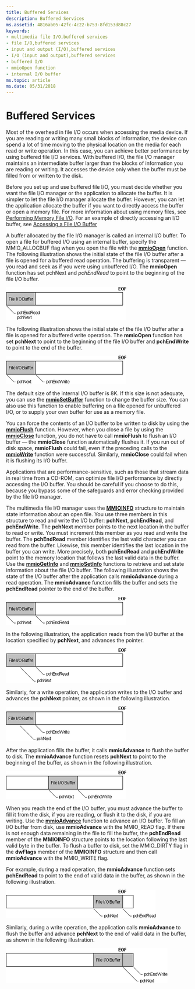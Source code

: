 ```yaml
---
title: Buffered Services
description: Buffered Services
ms.assetid: 4816ab05-42fc-4c22-b753-8fd153d88c27
keywords:
- multimedia file I/O,buffered services
- file I/O,buffered services
- input and output (I/O),buffered services
- I/O (input and output),buffered services
- buffered I/O
- mmioOpen function
- internal I/O buffer
ms.topic: article
ms.date: 05/31/2018
---
```


# Buffered Services

Most of the overhead in file I/O occurs when accessing the media device. If you are reading or writing many small blocks of information, the device can spend a lot of time moving to the physical location on the media for each read or write operation. In this case, you can achieve better performance by using buffered file I/O services. With buffered I/O, the file I/O manager maintains an intermediate buffer larger than the blocks of information you are reading or writing. It accesses the device only when the buffer must be filled from or written to the disk.

Before you set up and use buffered file I/O, you must decide whether you want the file I/O manager or the application to allocate the buffer. It is simpler to let the file I/O manager allocate the buffer. However, you can let the application allocate the buffer if you want to directly access the buffer or open a memory file. For more information about using memory files, see [Performing Memory File I/O](performing-memory-file-i-o.md). For an example of directly accessing an I/O buffer, see [Accessing a File I/O Buffer](accessing-a-file-i-o-buffer.md)

A buffer allocated by the file I/O manager is called an internal I/O buffer. To open a file for buffered I/O using an internal buffer, specify the MMIO\_ALLOCBUF flag when you open the file with the [**mmioOpen**](https://msdn.microsoft.com/en-us/library/Dd757331(v=VS.85).aspx) function. The following illustration shows the initial state of the file I/O buffer after a file is opened for a buffered read operation. The buffering is transparent — you read and seek as if you were using unbuffered I/O. The **mmioOpen** function has set pchNext and *pchEndRead* to point to the beginning of the file I/O buffer.

![file i/o buffer image](images/mmio7.gif)

The following illustration shows the initial state of the file I/O buffer after a file is opened for a buffered write operation. The **mmioOpen** function has set **pchNext** to point to the beginning of the file I/O buffer and **pchEndWrite** to point to the end of the buffer.

![file i/o buffer image](images/mmio11.gif)

The default size of the internal I/O buffer is 8K. If this size is not adequate, you can use the [**mmioSetBuffer**](https://msdn.microsoft.com/en-us/library/Dd757338(v=VS.85).aspx) function to change the buffer size. You can also use this function to enable buffering on a file opened for unbuffered I/O, or to supply your own buffer for use as a memory file.

You can force the contents of an I/O buffer to be written to disk by using the [**mmioFlush**](https://msdn.microsoft.com/en-us/library/Dd757319(v=VS.85).aspx) function. However, when you close a file by using the [**mmioClose**](https://msdn.microsoft.com/en-us/library/Dd757316(v=VS.85).aspx) function, you do not have to call **mmioFlush** to flush an I/O buffer — the **mmioClose** function automatically flushes it. If you run out of disk space, **mmioFlush** could fail, even if the preceding calls to the [**mmioWrite**](https://msdn.microsoft.com/en-us/library/Dd757341(v=VS.85).aspx) function were successful. Similarly, **mmioClose** could fail when it is flushing its I/O buffer.

Applications that are performance-sensitive, such as those that stream data in real time from a CD-ROM, can optimize file I/O performance by directly accessing the I/O buffer. You should be careful if you choose to do this, because you bypass some of the safeguards and error checking provided by the file I/O manager.

The multimedia file I/O manager uses the [**MMIOINFO**](https://msdn.microsoft.com/en-us/library/Dd757322(v=VS.85).aspx) structure to maintain state information about an open file. You use three members in this structure to read and write the I/O buffer: **pchNext**, **pchEndRead**, and **pchEndWrite**. The **pchNext** member points to the next location in the buffer to read or write. You must increment this member as you read and write the buffer. The **pchEndRead** member identifies the last valid character you can read from the buffer. Likewise, this member identifies the last location in the buffer you can write. More precisely, both **pchEndRead** and **pchEndWrite** point to the memory location that follows the last valid data in the buffer. Use the [**mmioGetInfo**](https://msdn.microsoft.com/en-us/library/Dd757321(v=VS.85).aspx) and [**mmioSetInfo**](https://msdn.microsoft.com/en-us/library/Dd757339(v=VS.85).aspx) functions to retrieve and set state information about the file I/O buffer. The following illustration shows the state of the I/O buffer after the application calls **mmioAdvance** during a read operation. The **mmioAdvance** function fills the buffer and sets the **pchEndRead** pointer to the end of the buffer.

![file i/o buffer image](images/mmio8.gif)

In the following illustration, the application reads from the I/O buffer at the location specified by **pchNext**, and advances the pointer.

![file i/o buffer image](images/mmio9.gif)

Similarly, for a write operation, the application writes to the I/O buffer and advances the **pchNext** pointer, as shown in the following illustration.

![file i/o buffer image](images/mmio12.gif)

After the application fills the buffer, it calls **mmioAdvance** to flush the buffer to disk. The **mmioAdvance** function resets **pchNext** to point to the beginning of the buffer, as shown in the following illustration.

![file i/o buffer image](images/mmio13.gif)

When you reach the end of the I/O buffer, you must advance the buffer to fill it from the disk, if you are reading, or flush it to the disk, if you are writing. Use the [**mmioAdvance**](https://msdn.microsoft.com/en-us/library/Dd757314(v=VS.85).aspx) function to advance an I/O buffer. To fill an I/O buffer from disk, use **mmioAdvance** with the MMIO\_READ flag. If there is not enough data remaining in the file to fill the buffer, the **pchEndRead** member of the **MMIOINFO** structure points to the location following the last valid byte in the buffer. To flush a buffer to disk, set the MMIO\_DIRTY flag in the **dwFlags** member of the **MMIOINFO** structure and then call **mmioAdvance** with the MMIO\_WRITE flag.

For example, during a read operation, the **mmioAdvance** function sets **pchEndRead** to point to the end of valid data in the buffer, as shown in the following illustration.

![file i/o buffer image](images/mmio10.gif)

Similarly, during a write operation, the application calls **mmioAdvance** to flush the buffer and advance **pchNext** to the end of valid data in the buffer, as shown in the following illustration.

![file i/o buffer image](images/mmio14.gif)

 

 




